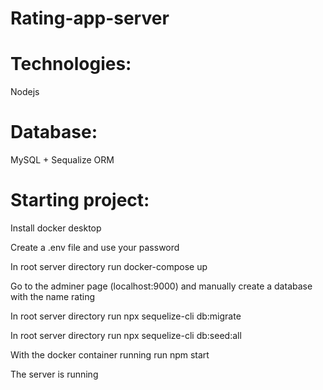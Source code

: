 # Rating-app-server

# Technologies:
Nodejs

# Database:
MySQL + Sequalize ORM

# Starting project:

Install docker desktop

Create a .env file and use your password

In root server directory run docker-compose up

Go to the adminer page (localhost:9000) and manually create a database with the name rating

In root server directory run npx sequelize-cli db:migrate

In root server directory run npx sequelize-cli db:seed:all

With the docker container running run npm start

The server is running
